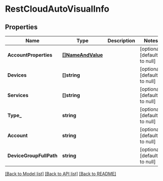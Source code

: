 # RestCloudAutoVisualInfo

## Properties
Name | Type | Description | Notes
------------ | ------------- | ------------- | -------------
**AccountProperties** | [**[]NameAndValue**](NameAndValue.md) |  | [optional] [default to null]
**Devices** | **[]string** |  | [optional] [default to null]
**Services** | **[]string** |  | [optional] [default to null]
**Type_** | **string** |  | [optional] [default to null]
**Account** | **string** |  | [optional] [default to null]
**DeviceGroupFullPath** | **string** |  | [optional] [default to null]

[[Back to Model list]](../README.md#documentation-for-models) [[Back to API list]](../README.md#documentation-for-api-endpoints) [[Back to README]](../README.md)


